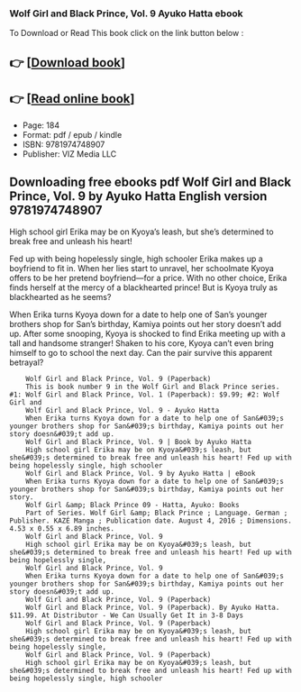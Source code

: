 ### Wolf Girl and Black Prince, Vol. 9 Ayuko Hatta ebook

To Download or Read This book click on the link button below :

## 👉  [**[Download book](http://filesbooks.info/download.php?group=book&from=github.com&id=717237&lnk=1063 "Download book")**]

## 👉  [**[Read online book](http://filesbooks.info/download.php?group=book&from=github.com&id=717237&lnk=1063 "Read online book")**]


* Page: 184
* Format: pdf / epub / kindle
* ISBN: 9781974748907
* Publisher: VIZ Media LLC



## Downloading free ebooks pdf Wolf Girl and Black Prince, Vol. 9 by Ayuko Hatta English version  9781974748907



High school girl Erika may be on Kyoya’s leash, but she’s determined to break free and unleash his heart!
 
 Fed up with being hopelessly single, high schooler Erika makes up a boyfriend to fit in. When her lies start to unravel, her schoolmate Kyoya offers to be her pretend boyfriend—for a price. With no other choice, Erika finds herself at the mercy of a blackhearted prince! But is Kyoya truly as blackhearted as he seems?
 
 When Erika turns Kyoya down for a date to help one of San’s younger brothers shop for San’s birthday, Kamiya points out her story doesn’t add up. After some snooping, Kyoya is shocked to find Erika meeting up with a tall and handsome stranger! Shaken to his core, Kyoya can’t even bring himself to go to school the next day. Can the pair survive this apparent betrayal?


        Wolf Girl and Black Prince, Vol. 9 (Paperback)
        This is book number 9 in the Wolf Girl and Black Prince series. #1: Wolf Girl and Black Prince, Vol. 1 (Paperback): $9.99; #2: Wolf Girl and 
        Wolf Girl and Black Prince, Vol. 9 - Ayuko Hatta
        When Erika turns Kyoya down for a date to help one of San&#039;s younger brothers shop for San&#039;s birthday, Kamiya points out her story doesn&#039;t add up.
        Wolf Girl and Black Prince, Vol. 9 | Book by Ayuko Hatta
        High school girl Erika may be on Kyoya&#039;s leash, but she&#039;s determined to break free and unleash his heart! Fed up with being hopelessly single, high schooler 
        Wolf Girl and Black Prince, Vol. 9 by Ayuko Hatta | eBook
        When Erika turns Kyoya down for a date to help one of San&#039;s younger brothers shop for San&#039;s birthday, Kamiya points out her story.
        Wolf Girl &amp; Black Prince 09 - Hatta, Ayuko: Books
        Part of Series. Wolf Girl &amp; Black Prince ; Language. German ; Publisher. KAZÉ Manga ; Publication date. August 4, 2016 ; Dimensions. 4.53 x 0.55 x 6.89 inches.
        Wolf Girl and Black Prince, Vol. 9
        High school girl Erika may be on Kyoya&#039;s leash, but she&#039;s determined to break free and unleash his heart! Fed up with being hopelessly single, 
        Wolf Girl and Black Prince, Vol. 9
        When Erika turns Kyoya down for a date to help one of San&#039;s younger brothers shop for San&#039;s birthday, Kamiya points out her story doesn&#039;t add up.
        Wolf Girl and Black Prince, Vol. 9 (Paperback)
        Wolf Girl and Black Prince, Vol. 9 (Paperback). By Ayuko Hatta. $11.99. At Distributor - We Can Usually Get It in 3-8 Days 
        Wolf Girl and Black Prince, Vol. 9 (Paperback)
        High school girl Erika may be on Kyoya&#039;s leash, but she&#039;s determined to break free and unleash his heart! Fed up with being hopelessly single, 
        Wolf Girl and Black Prince, Vol. 9 (Paperback)
        High school girl Erika may be on Kyoya&#039;s leash, but she&#039;s determined to break free and unleash his heart! Fed up with being hopelessly single, high schooler 
    




